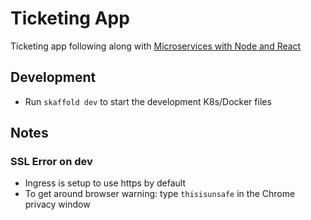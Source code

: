 # Ticketing App

Ticketing app following along with [Microservices with Node and React](https://www.udemy.com/course/microservices-with-node-js-and-react)

## Development

- Run `skaffold dev` to start the development K8s/Docker files

## Notes

### SSL Error on dev

- Ingress is setup to use https by default
- To get around browser warning: type `thisisunsafe` in the Chrome privacy window
